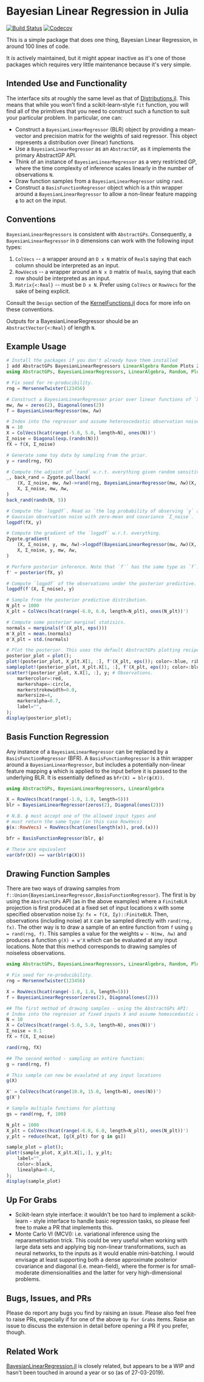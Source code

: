 # Bayesian Linear Regression in Julia

[![Build Status](https://github.com/willtebbutt/BayesianLinearRegressors.jl/workflows/CI/badge.svg)](https://github.com/willtebbutt/BayesianLinearRegressors.jl/actions)
[![Codecov](https://codecov.io/gh/willtebbutt/BayesianLinearRegressors.jl/branch/master/graph/badge.svg)](https://codecov.io/gh/willtebbutt/BayesianLinearRegressors.jl)

This is a simple package that does one thing, Bayesian Linear Regression, in around 100 lines of code.

It _is_ actively maintained, but it might appear inactive as it's one of those packages which requires very little maintenance because it's very simple.

## Intended Use and Functionality

The interface sits at roughly the same level as that of [Distributions.jl](https://github.com/JuliaStats/Distributions.jl/). This means that while you won't find a scikit-learn-style `fit` function, you will find all of the primitives that you need to construct such a function to suit your particular problem. In particular, one can:

- Construct a `BayesianLinearRegressor` (BLR) object by providing a mean-vector and precision matrix for the weights of said regressor. This object represents a distribution over (linear) functions.
- Use a `BayesianLinearRegressor` as an `AbstractGP`, as it implements the primary AbstractGP API.
- Think of an instance of `BayesianLinearRegressor` as a very restricted GP, where the time complexity of inference scales linearly in the number of observations `N`.
- Draw function samples from a `BayesianLinearRegressor` using `rand`.
- Construct a `BasisFunctionRegressor` object which is a thin wrapper around a `BayesianLinearRegressor` to allow a non-linear feature mapping `ϕ` to act on the input.

## Conventions

`BayesianLinearRegressors` is consistent with `AbstractGPs`.
Consequently, a `BayesianLinearRegressor` in `D` dimensions can work with the following input types:
1. `ColVecs` -- a wrapper around an `D x N` matrix of `Real`s saying that each column should be interpreted as an input.
2. `RowVecs`s -- a wrapper around an `N x D` matrix of `Real`s, saying that each row should be interpreted as an input.
3. `Matrix{<:Real}` -- must be `D x N`. Prefer using `ColVecs` or `RowVecs` for the sake of being explicit.

Consult the `Design` section of the [KernelFunctions.jl](https://juliagaussianprocesses.github.io/KernelFunctions.jl/dev/design/) docs for more info on these conventions.

Outputs for a BayesianLinearRegressor should be an `AbstractVector{<:Real}` of length `N`.

## Example Usage


```julia
# Install the packages if you don't already have them installed
] add AbstractGPs BayesianLinearRegressors LinearAlgebra Random Plots Zygote
using AbstractGPs, BayesianLinearRegressors, LinearAlgebra, Random, Plots, Zygote

# Fix seed for re-producibility.
rng = MersenneTwister(123456)

# Construct a BayesianLinearRegressor prior over linear functions of `X`.
mw, Λw = zeros(2), Diagonal(ones(2))
f = BayesianLinearRegressor(mw, Λw)

# Index into the regressor and assume heteroscedastic observation noise `Σ_noise`.
N = 10
X = ColVecs(hcat(range(-5.0, 5.0, length=N), ones(N))')
Σ_noise = Diagonal(exp.(randn(N)))
fX = f(X, Σ_noise)

# Generate some toy data by sampling from the prior.
y = rand(rng, fX)

# Compute the adjoint of `rand` w.r.t. everything given random sensitivities of y′.
_, back_rand = Zygote.pullback(
    (X, Σ_noise, mw, Λw)->rand(rng, BayesianLinearRegressor(mw, Λw)(X, Σ_noise), 5),
    X, Σ_noise, mw, Λw,
)
back_rand(randn(N, 5))

# Compute the `logpdf`. Read as `the log probability of observing `y` at `X` under `f`, and
# Gaussian observation noise with zero-mean and covariance `Σ_noise`.
logpdf(fX, y)

# Compute the gradient of the `logpdf` w.r.t. everything.
Zygote.gradient(
    (X, Σ_noise, y, mw, Λw)->logpdf(BayesianLinearRegressor(mw, Λw)(X, Σ_noise), y),
    X, Σ_noise, y, mw, Λw,
)

# Perform posterior inference. Note that `f′` has the same type as `f`.
f′ = posterior(fX, y)

# Compute `logpdf` of the observations under the posterior predictive.
logpdf(f′(X, Σ_noise), y)

# Sample from the posterior predictive distribution.
N_plt = 1000
X_plt = ColVecs(hcat(range(-6.0, 6.0, length=N_plt), ones(N_plt))')

# Compute some posterior marginal statisics.
normals = marginals(f′(X_plt, eps()))
m′X_plt = mean.(normals)
σ′X_plt = std.(normals)

# Plot the posterior. This uses the default AbstractGPs plotting recipes.
posterior_plot = plot();
plot!(posterior_plot, X_plt.X[1, :], f′(X_plt, eps()); color=:blue, ribbon_scale=3);
sampleplot!(posterior_plot, X_plt.X[1, :], f′(X_plt, eps()); color=:blue, samples=10);
scatter!(posterior_plot, X.X[1, :], y; # Observations.
    markercolor=:red,
    markershape=:circle,
    markerstrokewidth=0.0,
    markersize=4,
    markeralpha=0.7,
    label="",
);
display(posterior_plot);
```

## Basis Function Regression

Any instance of a `BayesianLinearRegressor` can be replaced by a `BasisFunctionRegressor` (BFR). A `BasisFunctionRegressor` is a thin wrapper around a `BayesianLinearRegressor`, but includes a potentially non-linear feature mapping `ϕ` which is applied to the input before it is passed to the underlying BLR. It is essentially defined as `bfr(X) = blr(ϕ(X))`.

``` julia
using AbstractGPs, BayesianLinearRegressors, LinearAlgebra

X = RowVecs(hcat(range(-1.0, 1.0, length=5)))
blr = BayesianLinearRegressor(zeros(2), Diagonal(ones(2)))

# N.B. ϕ must accept one of the allowed input types and
# must return the same type (in this case RowVecs)
ϕ(x::RowVecs) = RowVecs(hcat(ones(length(x)), prod.(x)))

bfr = BasisFunctionRegressor(blr, ϕ)

# These are equivalent
var(bfr(X)) == var(blr(ϕ(X)))
```

## Drawing Function Samples

There are two ways of drawing samples from `f::Union{BayesianLinearRegressor,BasisFunctionRegressor}`. The first is by using the `AbstractGPs` API (as in the above examples) where a `FiniteBLR` projection is first produced at a fixed set of input locations `X` with some specified observation noise `Σy`: `fx = f(X, Σy)::FiniteBLR`. Then, observations (including noise) at `X` can be sampled directly with `rand(rng, fx)`.
The other way is to draw a sample of an entire function from `f` using `g = rand(rng, f)`. This samples a value for the weights `w ~ N(mw, Λw)` and produces a function `g(X) = w'X` which can be evaluated at any input locations. Note that this method corresponds to drawing samples of noiseless observations.

``` julia
using AbstractGPs, BayesianLinearRegressors, LinearAlgebra, Random, Plots

# Fix seed for re-producibility.
rng = MersenneTwister(123456)

X = RowVecs(hcat(range(-1.0, 1.0, length=5)))
f = BayesianLinearRegressor(zeros(2), Diagonal(ones(2)))

## The first method of drawing samples - using the AbstractGPs API:
# Index into the regressor at fixed inputs X and assume homoscedastic observation noise `Σ_noise`.
N = 10
X = ColVecs(hcat(range(-5.0, 5.0, length=N), ones(N))')
Σ_noise = 0.1
fX = f(X, Σ_noise)

rand(rng, fX)

## The second method - sampling an entire function:
g = rand(rng, f)

# This sample can now be evaulated at any input locations
g(X)

X′ = ColVecs(hcat(range(10.0, 15.0, length=N), ones(N))')
g(X′)

# Sample multiple functions for plotting
gs = rand(rng, f, 100)

N_plt = 1000
X_plt = ColVecs(hcat(range(-6.0, 6.0, length=N_plt), ones(N_plt))')
y_plt = reduce(hcat, [g(X_plt) for g in gs])

sample_plot = plot();
plot!(sample_plot, X_plt.X[1,:], y_plt;
    label="",
    color=:black,
    linealpha=0.4,
);
display(sample_plot)
```

## Up For Grabs

- Scikit-learn style interface: it wouldn't be too hard to implement a scikit-learn - style interface to handle basic regression tasks, so please feel free to make a PR that implements this.
- Monte Carlo VI (MCVI): i.e. variational inference using the reparametrisation trick. This could be very useful when working with large data sets and applying big non-linear transformations, such as neural networks, to the inputs as it would enable mini-batching. I would envisage at least supporting both a dense approximate posterior covariance and diagonal (i.e. mean-field), where the former is for small-moderate dimensionalities and the latter for very high-dimensional problems.

## Bugs, Issues, and PRs

Please do report any bugs you find by raising an issue. Please also feel free to raise PRs, especially if for one of the above `Up For Grabs` items. Raise an issue to discuss the extension in detail before opening a PR if you prefer, though.


## Related Work

[BayesianLinearRegression.jl](https://github.com/cscherrer/BayesianLinearRegression.jl) is closely related, but appears to be a WIP and hasn't been touched in around a year or so (as of 27-03-2019).

